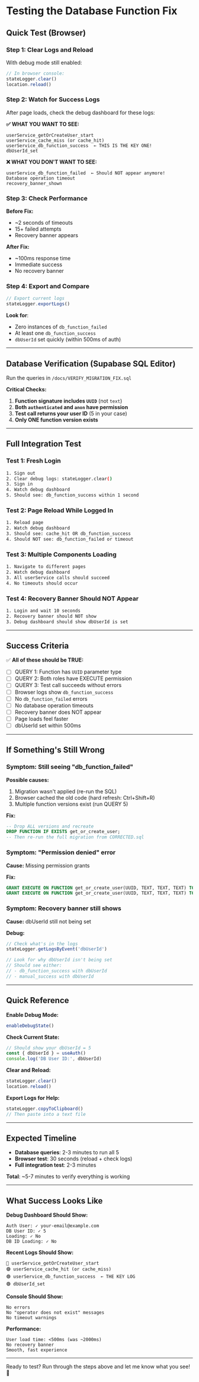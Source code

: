 # Testing the Database Function Fix

## Quick Test (Browser)

### Step 1: Clear Logs and Reload

With debug mode still enabled:

```javascript
// In browser console:
stateLogger.clear()
location.reload()
```

### Step 2: Watch for Success Logs

After page loads, check the debug dashboard for these logs:

**✅ WHAT YOU WANT TO SEE:**
```
userService_getOrCreateUser_start
userService_cache_miss (or cache_hit)
userService_db_function_success  ← THIS IS THE KEY ONE!
dbUserId_set
```

**❌ WHAT YOU DON'T WANT TO SEE:**
```
userService_db_function_failed  ← Should NOT appear anymore!
Database operation timeout
recovery_banner_shown
```

### Step 3: Check Performance

**Before Fix:**
- ~2 seconds of timeouts
- 15+ failed attempts
- Recovery banner appears

**After Fix:**
- ~100ms response time
- Immediate success
- No recovery banner

### Step 4: Export and Compare

```javascript
// Export current logs
stateLogger.exportLogs()
```

**Look for**:
- Zero instances of `db_function_failed`
- At least one `db_function_success`
- `dbUserId` set quickly (within 500ms of auth)

---

## Database Verification (Supabase SQL Editor)

Run the queries in `/docs/VERIFY_MIGRATION_FIX.sql`

**Critical Checks:**

1. **Function signature includes `UUID`** (not `text`)
2. **Both `authenticated` and `anon` have permission**
3. **Test call returns your user ID** (5 in your case)
4. **Only ONE function version exists**

---

## Full Integration Test

### Test 1: Fresh Login

```bash
1. Sign out
2. Clear debug logs: stateLogger.clear()
3. Sign in
4. Watch debug dashboard
5. Should see: db_function_success within 1 second
```

### Test 2: Page Reload While Logged In

```bash
1. Reload page
2. Watch debug dashboard
3. Should see: cache_hit OR db_function_success
4. Should NOT see: db_function_failed or timeout
```

### Test 3: Multiple Components Loading

```bash
1. Navigate to different pages
2. Watch debug dashboard
3. All userService calls should succeed
4. No timeouts should occur
```

### Test 4: Recovery Banner Should NOT Appear

```bash
1. Login and wait 10 seconds
2. Recovery banner should NOT show
3. Debug dashboard should show dbUserId is set
```

---

## Success Criteria

✅ **All of these should be TRUE:**

- [ ] QUERY 1: Function has `UUID` parameter type
- [ ] QUERY 2: Both roles have EXECUTE permission
- [ ] QUERY 3: Test call succeeds without errors
- [ ] Browser logs show `db_function_success`
- [ ] No `db_function_failed` errors
- [ ] No database operation timeouts
- [ ] Recovery banner does NOT appear
- [ ] Page loads feel faster
- [ ] dbUserId set within 500ms

---

## If Something's Still Wrong

### Symptom: Still seeing "db_function_failed"

**Possible causes:**
1. Migration wasn't applied (re-run the SQL)
2. Browser cached the old code (hard refresh: Ctrl+Shift+R)
3. Multiple function versions exist (run QUERY 5)

**Fix:**
```sql
-- Drop ALL versions and recreate
DROP FUNCTION IF EXISTS get_or_create_user;
-- Then re-run the full migration from CORRECTED.sql
```

### Symptom: "Permission denied" error

**Cause:** Missing permission grants

**Fix:**
```sql
GRANT EXECUTE ON FUNCTION get_or_create_user(UUID, TEXT, TEXT, TEXT) TO authenticated;
GRANT EXECUTE ON FUNCTION get_or_create_user(UUID, TEXT, TEXT, TEXT) TO anon;
```

### Symptom: Recovery banner still shows

**Cause:** dbUserId still not being set

**Debug:**
```javascript
// Check what's in the logs
stateLogger.getLogsByEvent('dbUserId')

// Look for why dbUserId isn't being set
// Should see either:
// - db_function_success with dbUserId
// - manual_success with dbUserId
```

---

## Quick Reference

**Enable Debug Mode:**
```javascript
enableDebugState()
```

**Check Current State:**
```javascript
// Should show your dbUserId = 5
const { dbUserId } = useAuth()
console.log('DB User ID:', dbUserId)
```

**Clear and Reload:**
```javascript
stateLogger.clear()
location.reload()
```

**Export Logs for Help:**
```javascript
stateLogger.copyToClipboard()
// Then paste into a text file
```

---

## Expected Timeline

- **Database queries**: 2-3 minutes to run all 5
- **Browser test**: 30 seconds (reload + check logs)
- **Full integration test**: 2-3 minutes

**Total**: ~5-7 minutes to verify everything is working

---

## What Success Looks Like

**Debug Dashboard Should Show:**
```
Auth User: ✓ your-email@example.com
DB User ID: ✓ 5
Loading: ✓ No
DB ID Loading: ✓ No
```

**Recent Logs Should Show:**
```
🔵 userService_getOrCreateUser_start
🟣 userService_cache_hit (or cache_miss)
🟢 userService_db_function_success  ← THE KEY LOG
🟢 dbUserId_set
```

**Console Should Show:**
```
No errors
No "operator does not exist" messages
No timeout warnings
```

**Performance:**
```
User load time: <500ms (was ~2000ms)
No recovery banner
Smooth, fast experience
```

---

Ready to test? Run through the steps above and let me know what you see! 🚀
